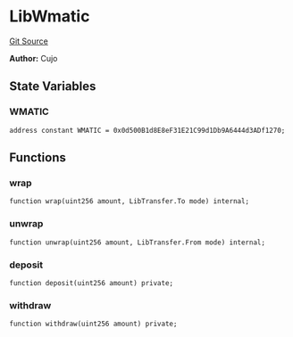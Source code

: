 # LibWmatic
[Git Source](https://github.com/KlimaDAO/klimadao-solidity/blob/704b462e69030cb9a43680057bee91d745d579ba/src/infinity/libraries/Token/LibWmatic.sol)

**Author:**
Cujo


## State Variables
### WMATIC

```solidity
address constant WMATIC = 0x0d500B1d8E8eF31E21C99d1Db9A6444d3ADf1270;
```


## Functions
### wrap


```solidity
function wrap(uint256 amount, LibTransfer.To mode) internal;
```

### unwrap


```solidity
function unwrap(uint256 amount, LibTransfer.From mode) internal;
```

### deposit


```solidity
function deposit(uint256 amount) private;
```

### withdraw


```solidity
function withdraw(uint256 amount) private;
```

